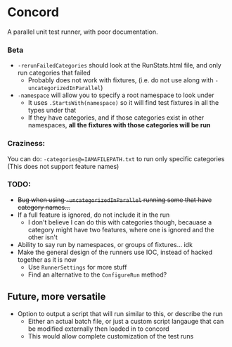 Concord
=======

A parallel unit test runner, with poor documentation.

### Beta
* `-rerunFailedCategories` should look at the RunStats.html file, and only run categories that failed
  * Probably does not work with fixtures, (i.e. do not use along with `-uncategorizedInParallel`)
* `-namespace` will allow you to specify a root namespace to look under
  * It uses `.StartsWith(namespace)` so it will find test fixtures in all the types under that
  * If they have categories, and if those categories exist in other namespaces, **all the fixtures with those categories will be run**

### Craziness:
You can do: `-categories@=IAMAFILEPATH.txt`  to run only specific categories   
(This does not support feature names)

### TODO:
* ~~Bug when using `-uncategorizedInParallel` running some that have category names...~~
* If a full feature is ignored, do not include it in the run
  * I don't believe I can do this with categories though, becauase a category might have two features, where one is ignored and the other isn't
* Ability to say run by namespaces, or groups of fixtures... idk
* Make the general design of the runners use IOC, instead of hacked together as it is now
  * Use `RunnerSettings` for more stuff
  * Find an alternative to the `ConfigureRun` method?

## Future, more versatile
* Option to output a script that will run similar to this, or describe the run
  * Either an actual batch file, or just a custom script langauge that can be modified externally then loaded in to concord
  - This would allow complete customization of the test runs
